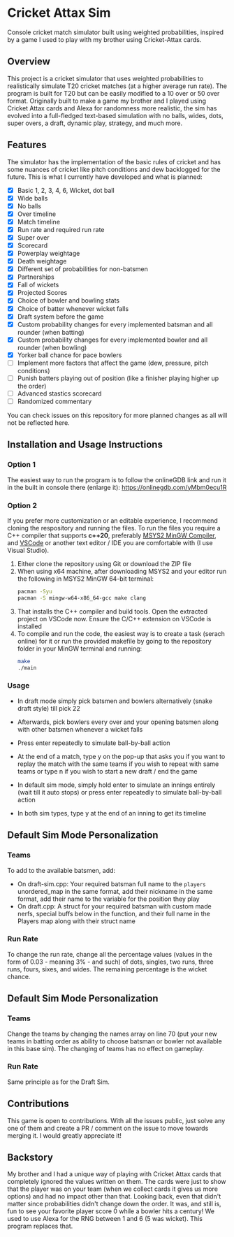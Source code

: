 # Cricket Attax Sim

Console cricket match simulator built using weighted probabilities, inspired by a game I used to play with my brother using Cricket-Attax cards.

## Overview

This project is a cricket simulator that uses weighted probabilities to realistically simulate T20 cricket matches (at a higher average run rate). The program is built for T20 but can be easily modified to a 10 over or 50 over format. Originally built to make a game my brother and I played using Cricket Attax cards and Alexa for randomness more realistic, the sim has evolved into a full-fledged text-based simulation with no balls, wides, dots, super overs, a draft, dynamic play, strategy, and much more.

## Features

The simulator has the implementation of the basic rules of cricket and has some nuances of cricket like pitch conditions and dew backlogged for the future. This is what I currently have developed and what is planned:

- [x] Basic 1, 2, 3, 4, 6, Wicket, dot ball
- [x] Wide balls
- [x] No balls
- [x] Over timeline
- [x] Match timeline
- [x] Run rate and required run rate
- [x] Super over
- [x] Scorecard
- [x] Powerplay weightage
- [x] Death weightage
- [x] Different set of probabilities for non-batsmen
- [x] Partnerships
- [x] Fall of wickets
- [x] Projected Scores
- [x] Choice of bowler and bowling stats
- [x] Choice of batter whenever wicket falls
- [x] Draft system before the game
- [x] Custom probability changes for every implemented batsman and all rounder (when batting)
- [x] Custom probability changes for every implemented bowler and all rounder (when bowling)
- [x] Yorker ball chance for pace bowlers
- [ ] Implement more factors that affect the game (dew, pressure, pitch conditions)
- [ ] Punish batters playing out of position (like a finisher playing higher up the order)
- [ ] Advanced stastics scorecard
- [ ] Randomized commentary

You can check issues on this repository for more planned changes as all will not be reflected here.

## Installation and Usage Instructions

### Option 1

The easiest way to run the program is to follow the onlineGDB link and run it in the built in console there (enlarge it): https://onlinegdb.com/yMbm0ecu1R

### Option 2

If you prefer more customization or an editable experience, I recommend cloning the respository and running the files. To run the files you require a C++ compiler that supports **c++20**, preferably [MSYS2 MinGW Compiler](https://www.msys2.org/), and [VSCode](https://code.visualstudio.com/) or another text editor / IDE you are comfortable with (I use Visual Studio).

1. Either clone the repository using Git or download the ZIP file
2. When using x64 machine, after downloading MSYS2 and your editor run the following in MSYS2 MinGW 64-bit terminal:
   ```bash
   pacman -Syu
   pacman -S mingw-w64-x86_64-gcc make clang
   ```
3. That installs the C++ compiler and build tools. Open the extracted project on VSCode now. Ensure the C/C++ extension on VSCode is installed
4. To compile and run the code, the easiest way is to create a task (serach online) for it or run the provided makefile by going to the repository folder in your MinGW terminal and running:
   ```bash
   make
   ./main
   ```

### Usage

- In draft mode simply pick batsmen and bowlers alternatively (snake draft style) till pick 22
- Afterwards, pick bowlers every over and your opening batsmen along with other batsmen whenever a wicket falls
- Press enter repeatedly to simulate ball-by-ball action
- At the end of a match, type y on the pop-up that asks you if you want to replay the match with the same teams if you wish to repeat with same teams or type n if you wish to start a new draft / end the game

- In default sim mode, simply hold enter to simulate an innings entirely (wait till it auto stops) or press enter repeatedly to simulate ball-by-ball action

- In both sim types, type y at the end of an inning to get its timeline

## Default Sim Mode Personalization

### Teams

To add to the available batsmen, add:

- On draft-sim.cpp: Your required batsman full name to the `players` unordered_map in the same format, add their nickname in the same format, add their name to the variable for the position they play
- On draft.cpp: A struct for your required batsman with custom made nerfs, special buffs below in the function, and their full name in the Players map along with their struct name

### Run Rate

To change the run rate, change all the percentage values (values in the form of 0.03 - meaning 3% - and such) of dots, singles, two runs, three runs, fours, sixes, and wides. The remaining percentage is the wicket chance.

## Default Sim Mode Personalization

### Teams

Change the teams by changing the names array on line 70 (put your new teams in batting order as ability to choose batsman or bowler not available in this base sim). The changing of teams has no effect on gameplay.

### Run Rate

Same principle as for the Draft Sim.

## Contributions

This game is open to contributions. With all the issues public, just solve any one of them and create a PR / comment on the issue to move towards merging it. I would greatly appreciate it!

## Backstory

My brother and I had a unique way of playing with Cricket Attax cards that completely ignored the values written on them. The cards were just to show that the player was on your team (when we collect cards it gives us more options) and had no impact other than that. Looking back, even that didn't matter since probabilities didn't change down the order. It was, and still is, fun to see your favorite player score 0 while a bowler hits a century! We used to use Alexa for the RNG between 1 and 6 (5 was wicket). This program replaces that.
